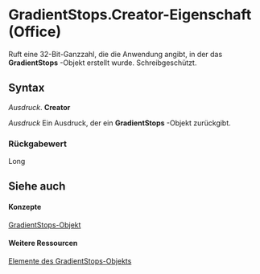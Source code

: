 
# GradientStops.Creator-Eigenschaft (Office)

Ruft eine 32-Bit-Ganzzahl, die die Anwendung angibt, in der das  **GradientStops** -Objekt erstellt wurde. Schreibgeschützt.


## Syntax

 _Ausdruck_. **Creator**

 _Ausdruck_ Ein Ausdruck, der ein **GradientStops** -Objekt zurückgibt.


### Rückgabewert

Long


## Siehe auch


#### Konzepte


[GradientStops-Objekt](365949f0-29b3-76e1-1163-2ac870f68f7a.md)
#### Weitere Ressourcen


[Elemente des GradientStops-Objekts](http://msdn.microsoft.com/library/9cab316d-3302-a119-b02b-54eea372acee%28Office.15%29.aspx)
